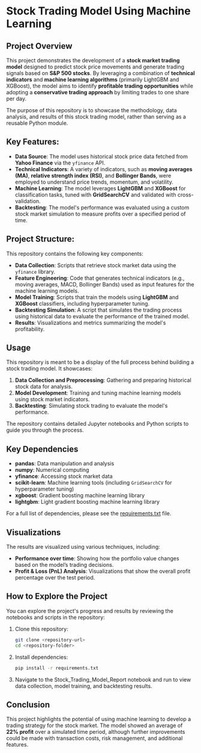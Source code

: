 # Stock Trading Model Using Machine Learning

## Project Overview
This project demonstrates the development of a **stock market trading model** designed to predict stock price movements and generate trading signals based on **S&P 500 stocks**. By leveraging a combination of **technical indicators** and **machine learning algorithms** (primarily LightGBM and XGBoost), the model aims to identify **profitable trading opportunities** while adopting a **conservative trading approach** by limiting trades to one share per day.

The purpose of this repository is to showcase the methodology, data analysis, and results of this stock trading model, rather than serving as a reusable Python module.

## Key Features:
- **Data Source**: The model uses historical stock price data fetched from **Yahoo Finance** via the `yfinance` API.
- **Technical Indicators**: A variety of indicators, such as **moving averages (MA)**, **relative strength index (RSI)**, and **Bollinger Bands**, were employed to understand price trends, momentum, and volatility.
- **Machine Learning**: The model leverages **LightGBM** and **XGBoost** for classification tasks, tuned with **GridSearchCV** and validated with cross-validation.
- **Backtesting**: The model's performance was evaluated using a custom stock market simulation to measure profits over a specified period of time.

## Project Structure:
This repository contains the following key components:
- **Data Collection**: Scripts that retrieve stock market data using the `yfinance` library.
- **Feature Engineering**: Code that generates technical indicators (e.g., moving averages, MACD, Bollinger Bands) used as input features for the machine learning models.
- **Model Training**: Scripts that train the models using **LightGBM** and **XGBoost** classifiers, including hyperparameter tuning.
- **Backtesting Simulation**: A script that simulates the trading process using historical data to evaluate the performance of the trained model.
- **Results**: Visualizations and metrics summarizing the model's profitability.

## Usage
This repository is meant to be a display of the full process behind building a stock trading model. It showcases:
1. **Data Collection and Preprocessing**: Gathering and preparing historical stock data for analysis.
2. **Model Development**: Training and tuning machine learning models using stock market indicators.
3. **Backtesting**: Simulating stock trading to evaluate the model's performance.

The repository contains detailed Jupyter notebooks and Python scripts to guide you through the process.

## Key Dependencies
- **pandas**: Data manipulation and analysis
- **numpy**: Numerical computing
- **yfinance**: Accessing stock market data
- **scikit-learn**: Machine learning tools (including `GridSearchCV` for hyperparameter tuning)
- **xgboost**: Gradient boosting machine learning library
- **lightgbm**: Light gradient boosting machine learning library

For a full list of dependencies, please see the [requirements.txt](requirements.txt) file.

## Visualizations
The results are visualized using various techniques, including:
- **Performance over time**: Showing how the portfolio value changes based on the model’s trading decisions.
- **Profit & Loss (PnL) Analysis**: Visualizations that show the overall profit percentage over the test period.

## How to Explore the Project
You can explore the project's progress and results by reviewing the notebooks and scripts in the repository:
1. Clone this repository: 
   ```bash
   git clone <repository-url>
   cd <repository-folder>
   ```
2. Install dependencies:
   ```bash
   pip install -r requirements.txt
   ```
3. Navigate to the Stock_Trading_Model_Report notebook and run to view data collection, model training, and backtesting results.

## Conclusion
This project highlights the potential of using machine learning to develop a trading strategy for the stock market. The model showed an average of **22% profit** over a simulated time period, although further improvements could be made with transaction costs, risk management, and additional features.
